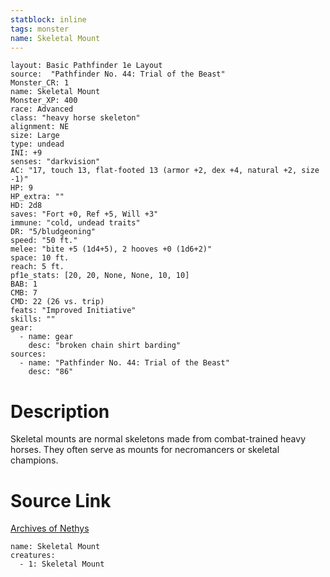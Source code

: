 ```yaml
---
statblock: inline
tags: monster
name: Skeletal Mount
---
```

```statblock
layout: Basic Pathfinder 1e Layout
source:  "Pathfinder No. 44: Trial of the Beast"
Monster_CR: 1
name: Skeletal Mount
Monster_XP: 400
race: Advanced
class: "heavy horse skeleton"
alignment: NE
size: Large
type: undead
INI: +9
senses: "darkvision"
AC: "17, touch 13, flat-footed 13 (armor +2, dex +4, natural +2, size -1)"
HP: 9
HP_extra: ""
HD: 2d8
saves: "Fort +0, Ref +5, Will +3"
immune: "cold, undead traits"
DR: "5/bludgeoning"
speed: "50 ft."
melee: "bite +5 (1d4+5), 2 hooves +0 (1d6+2)"
space: 10 ft.
reach: 5 ft.
pf1e_stats: [20, 20, None, None, 10, 10]
BAB: 1
CMB: 7
CMD: 22 (26 vs. trip)
feats: "Improved Initiative"
skills: ""
gear:
  - name: gear
    desc: "broken chain shirt barding"
sources:
  - name: "Pathfinder No. 44: Trial of the Beast"
    desc: "86"
```
# Description
Skeletal mounts are normal skeletons made from combat-trained heavy horses. They often serve as mounts for necromancers or skeletal champions.
# Source Link
[Archives of Nethys](https://aonprd.com/MonsterDisplay.aspx?ItemName=Skeletal%20Mount)
```encounter-table
name: Skeletal Mount
creatures:
  - 1: Skeletal Mount
```
